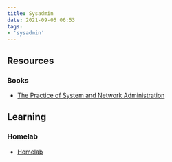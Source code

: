 ```yaml
---
title: Sysadmin
date: 2021-09-05 06:53
tags:
- 'sysadmin'
---
```


## Resources

### Books

* [The Practice of System and Network Administration](20220215115020-the-practice-of-system-and-network-administration.md)

## Learning

### Homelab

* [Homelab](20220216070507-homelab.md)

